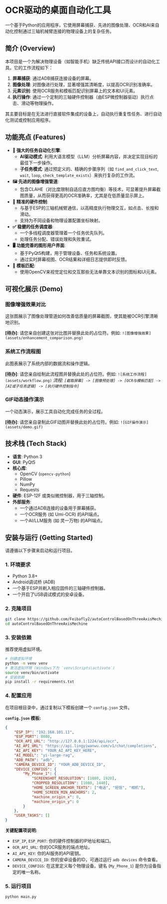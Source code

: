 # OCR驱动的桌面自动化工具

一个基于Python的应用程序，它使用屏幕捕获、先进的图像处理、OCR和AI来自动化控制通过三轴机械臂连接的物理设备上的复杂任务。

## 简介 (Overview)

本项目是一个为解决物理设备（如智能手机）缺乏传统API接口而设计的自动化工具。它的工作流程如下：
1.  **屏幕捕获**: 通过ADB捕获连接设备的屏幕。
2.  **图像处理**: 对图像进行处理，显著增强其清晰度，以提高OCR识别准确率。
3.  **元素识别**: 使用OCR服务和模板匹配识别屏幕上的文本和UI元素。
4.  **执行操作**: 通过一个定制的三轴硬件控制器（由ESP微控制器驱动）执行点击、滑动等物理操作。

其主要目标是在无法进行直接软件集成的设备上，自动执行重复性任务、进行自动化测试或控制应用程序。

## 功能亮点 (Features)

-   **🤖 强大的任务自动化引擎**:
    -   **AI驱动模式**: 利用大语言模型（LLM）分析屏幕内容，并决定实现目标的最佳下一步操作。
    -   **子任务模式**: 通过预定义的、精确的步骤序列（如 `find_and_click_text`, `wait`, `loop`, `check_template_exists`）来执行复杂的工作流。
-   **🖼️ 先进的图像增强管道**:
    -   包含CLAHE（对比度限制自适应直方图均衡）等技术，可显著提升屏幕截图质量，从而获得更高的OCR准确率，尤其是在低质量显示屏上。
-   **🎯 精准的硬件控制**:
    -   与基于ESP的三轴机械臂通信，以高精度执行物理交互，如点击、长按和滑动。
    -   支持为不同设备和物理设置配置坐标映射。
-   **✅ 稳健的任务调度器**:
    -   一个多线程调度器管理着一个任务优先队列。
    -   处理任务分配、错误处理和失败重试。
-   **🖥️ 功能完善的图形用户界面**:
    -   基于PyQt5构建，用于管理设备、任务和系统设置。
    -   通过实时屏幕视图、OCR结果和详细日志提供即时反馈。
-   **🧩 模板匹配**:
    -   使用OpenCV来视觉定位和交互那些无法单靠文本识别的图标和UI元素。

## 可视化展示 (Demo)

### 图像增强效果对比

这张图展示了图像处理管道如何改善低质量的屏幕截图，使其能被OCR引擎清晰地识别。

**[待办]**: 请您亲自创建这张对比图并替换此处的占位符。例如:
`![图像增强效果](assets/enhancement_comparison.png)`

### 系统工作流程图

此图表展示了系统内部的数据流和操作逻辑。

**[待办]**: 请您亲自绘制此流程图并替换此处的占位符。例如:
`![系统工作流程](assets/workflow.png)`
*流程: `[截取屏幕] -> [图像预处理] -> [OCR与模板匹配] -> [AI或子任务逻辑] -> [执行硬件控制指令]`*

### GIF动态操作演示

一个动态演示，展示工具自动化完成任务的全过程。

**[待办]**: 请您亲自录制此GIF动图并替换此处的占位符。例如:
`![GIF操作演示](assets/demo.gif)`

## 技术栈 (Tech Stack)

-   **语言**: Python 3
-   **GUI**: PyQt5
-   **核心库**:
    -   OpenCV (`opencv-python`)
    -   Pillow
    -   NumPy
    -   Requests
-   **硬件**: ESP-12F 或类似微控制器，用于三轴控制。
-   **外部服务**:
    -   一个通过ADB连接的设备用于屏幕捕获。
    -   一个OCR服务 (如 Umi-OCR) 的API端点。
    -   一个AI/LLM服务 (如 灵一万物) 的API端点。

## 安装与运行 (Getting Started)

请遵循以下步骤来启动和运行项目。

### 1. 环境要求

-   Python 3.8+
-   Android调试桥 (ADB)
-   一个基于ESP并刷入相应固件的三轴硬件控制器。
-   一个开启了USB调试模式的安卓设备。

### 2. 克隆项目

```bash
git clone https://github.com/Feibafly2/autoControlBasedOnThreeAxisMechine.git
cd autoControlBasedOnThreeAxisMechine
```

### 3. 安装依赖

推荐使用虚拟环境。
```bash
# 创建虚拟环境
python -m venv venv
# 激活虚拟环境 (Windows下为 `venv\Scripts\activate`)
source venv/bin/activate
# 安装依赖
pip install -r requirements.txt
```

### 4. 配置应用

在项目根目录中，通过复制以下模板创建一个 `config.json` 文件。

**`config.json` 模板:**
```json
{
    "ESP_IP": "192.168.101.11",
    "ESP_PORT": 8080,
    "OCR_API_URL": "http://127.0.0.1:1224/api/ocr",
    "AI_API_URL": "https://api.lingyiwanwu.com/v1/chat/completions",
    "AI_API_KEY": "YOUR_AI_API_KEY_HERE",
    "AI_MODEL": "yi-large-rag",
    "ADB_PATH": "adb",
    "CAMERA_DEVICE_ID": "YOUR_ADB_DEVICE_ID",
    "DEVICE_CONFIGS": {
        "My_Phone_1": {
            "SCREENSHOT_RESOLUTION": [1080, 1920],
            "CROPPED_RESOLUTION": [1080, 1440],
            "HOME_SCREEN_ANCHOR_TEXTS": ["电话", "短信", "相机"],
            "HOME_SCREEN_MIN_ANCHORS": 2,
            "machine_origin_x": 0,
            "machine_origin_y": 0
        }
    },
    "USER_TASKS": []
}
```

**关键配置项说明:**
-   `ESP_IP`, `ESP_PORT`: 你的硬件控制器的IP地址和端口。
-   `OCR_API_URL`: 你的OCR服务的端点地址。
-   `AI_API_KEY`: 你的AI服务的API密钥。
-   `CAMERA_DEVICE_ID`: 你的安卓设备的ID，可通过运行 `adb devices` 命令查看。
-   `DEVICE_CONFIGS`: 在这里定义每个物理设备。键名 (`My_Phone_1`) 是你为设备指定的唯一名称。

### 5. 运行项目

```bash
python main.py
```